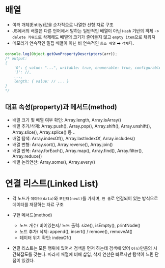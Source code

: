 # 배열
- 여러 개체(Entity)값을 순차적으로 나열한 선형 자료 구조
- JS에서의 배열은 다른 언어에서 말하는 일반적인 배열이 아닌 `Hash` 기반의 객체 -> `delete 키워드`로 삭제해도 배열의 크기가 줄어들지 않고 `empty item`으로 채워져
- 메모리가 연속적인 밀집 배열이 아닌 비 연속적인 `희소 배열` ➡️ `객체`다.
```javascript
console.log(Object.getOwnPropertyDescriptors(arr));
/* output:
{
    '0': { value: "...", writable: true, enumerable: true, configurable: true},
    '1': //,
    ...,
    length: { value: // ... }
}
*/
```
## 대표 속성(property)과 메서드(method)
- 배열 크기 및 배열 여부 확인: Array.length, Array.isArray()
- 배열 추가/삭제: Array.push(), Array.pop(), Array.shift(), Array.unshift(), Array.slice(), Array.splice() 등 .. 
- 배열 탐색: Array.indexOf(), Array.lastIndexOf, Array.includes()
- 배열 변형: Array.sort(), Array.reverse(), Array.join()
- 배열 반복: Array.forEach(), Array.map(), Array.find(), Array.filter(), Array.reduce()
- 배열 논리연산: Array.some(), Array.every()

# 연결 리스트(Linked List)
- 각 노드가 `데이터(data)`와 `포인터(next)`를 가지며, `한 줄`로 연결되어 있는 방식으로 데이터를 저장하는 자료 구조
- 구현 메서드(method)
    - 노드 개수/ 비어있는지/ 노드 출력: size(), isEmpty(), printNode()
    - 노드 추가/ 삭제: append(), insert() / remove(), removeAt()
    - 데이터 위치 확인: indexOf()

- 연결 리스트는 모든 행위에 있어서 검색을 먼저 하는데 검색에 있어 `O(n)`만큼의 시간복잡도를 갖는다. 따라서 배열에 비해 삽입, 삭제 연산은 빠르지만 탐색이 느린 단점이 있겠다.